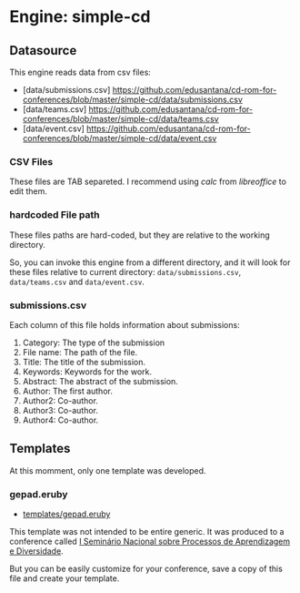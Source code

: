 # Engine: simple-cd


## Datasource

This engine reads data from csv files:

* [data/submissions.csv] https://github.com/edusantana/cd-rom-for-conferences/blob/master/simple-cd/data/submissions.csv
* [data/teams.csv] https://github.com/edusantana/cd-rom-for-conferences/blob/master/simple-cd/data/teams.csv
* [data/event.csv] https://github.com/edusantana/cd-rom-for-conferences/blob/master/simple-cd/data/event.csv

### CSV Files

These files are TAB separeted. I recommend using *calc* from 
_libreoffice_ to edit them.

### hardcoded File path

These files paths are hard-coded, but they are relative to the working directory.

So, you can invoke this engine from a different directory, and it will look for
these files relative to current directory:  `data/submissions.csv`, `data/teams.csv` 
and `data/event.csv`.

### submissions.csv

Each column of this file holds information about submissions:

1. Category: The type of the submission
2. File name: The path of the file.
3. Title: The title of the submission.
4. Keywords: Keywords for the work.
5. Abstract: The abstract of the submission.
6. Author: The first author.
7. Author2: Co-author.
8. Author3: Co-author.
9. Author4: Co-author.

## Templates

At this momment, only one template was developed.

### gepad.eruby

* [templates/gepad.eruby](https://github.com/edusantana/cd-rom-for-conferences/blob/master/simple-cd/templates/gepad.eruby)

This template was not intended to be entire generic. It was produced to a conference
called [I Seminário Nacional sobre Processos de Aprendizagem e Diversidade](http://gepad2013.wix.com/seminario-nacional).

But you can be easily customize for your conference, save a copy of this file and
create your template.


